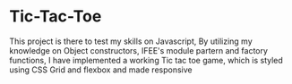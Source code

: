 # Tic-Tac-Toe
This project is there to test my skills on Javascript, By utilizing my knowledge on Object constructors, IFEE's module partern and factory functions, I have implemented a working Tic tac toe game, which is styled using CSS Grid and flexbox and made responsive 

